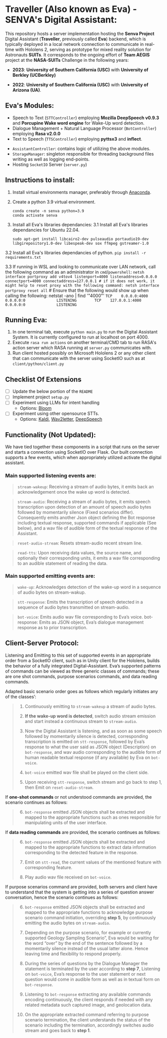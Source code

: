 # Traveller (Also known as Eva) - SENVA's Digital Assistant:
This repository hosts a server implementation hosting the **Senva Project** Digital Assistant (**Traveller**, previously called **Eva**) backend, which is typically deployed in a local network connection to communicate in real-time with Hololens 2, serving as prototype for mixed reality solution for Astronauts **SUITs**. It corresponds to the ongoing effort of **Team AEGIS** project at the **NASA-SUITs** Challenge in the following years:

- **2023**: **University of Southern California (USC)** with **University of Berkley (UCBerkley)**

- **2022**: **University of Southern California (USC)** with **University of Arizona (UA)**.


## Eva's Modules:

- Speech to Text (`STTController`) employing **Mozilla DeepSpeech v0.9.3** and **Porcupine Wake word engine** for Wake-Up word detection.
- Dialogue Management + Natural Language Processor (`BotController`) employing **Rasa v2.0.0**
- Text to Speech (`TTSController`) employing **pyttsx3** and **inflect**.
* `AssistantController`: contains logic of utilizing the above modules.
* `StorageManager`: singleton responsible for threading background files writing as well as logging end-points.
* Hosting `SocketIO` Server (`server.py`)



## Instructions to install:
1. Install virtual environments manager, preferably through
   <a href="https://www.anaconda.com/products/distribution" target="_blank">Anaconda</a>.

2. Create a python 3.9 virtual environment.
    ```
    conda create -n senva python=3.9
    conda activate senva
    ```

3. Install all Eva's libraries dependancies:
3.1 Install all Eva's libraries dependancies for Ubuntu 22.04.
    ```
    sudo apt-get install libcairo2-dev pulseaudio portaudio19-dev libgirepository1.0-dev libespeak-dev sox ffmpeg gstreamer-1.0
    ```

3.2 Install all Eva's libraries dependancies of python.
    ```
    pip install -r requirements.txt
    ```

3.3 If running in WSL and looking to communicate over LAN network, call the following command as an administrator in `cmd`/`powershell`:
    ```
    netsh interface portproxy add v4tov4 listenport=4000 listenaddress=0.0.0.0 connectport=4000 connectaddress=127.0.0.1
    # if it does not work, it might help to reset proxy with the following command:
    netsh interface portproxy reset all
    ```
    # Ensure that the following would show up when calling the following:
    netstat -ano | find '"4000"'
    ```
    TCP    0.0.0.0:4000           0.0.0.0:0              LISTENING       
    TCP    127.0.0.1:4000         0.0.0.0:0              LISTENING       
    ```


## Running Eva:
1. In one terminal tab, execute `python main.py` to run the Digital Assistant System. It is currently configured to run at localhost on port 4000.
2. Execute `rasa run actions` on another terminal/CMD tab to run RASA's action server which RASA running at `server.py` communicates with.
3. Run client hosted possibly on Microsoft Hololens 2 or any other client that can communicate with the server using SocketIO such as at `client/python/client.py`


## Checklist Of Extensions
- [ ] Update the below portion of the `README`
- [ ] Implement project `setup.py`
- [ ] Experiment using LLMs for intent handling
    - Options: [Bloom](https://towardsdatascience.com/run-bloom-the-largest-open-access-ai-model-on-your-desktop-computer-f48e1e2a9a32)
- [ ] Experiment using other opensource STTs.
    - Options: [Kaldi](https://github.com/kaldi-asr/kaldi), [Wav2letter](https://github.com/flashlight/flashlight/tree/main/flashlight/app/asr), [DeepSpeech](https://github.com/mozilla/DeepSpeech)


## Functionality (Not Updated):
We have tied together these components in a script that runs on the server and starts a connection using SocketIO over Flask. Our built connection supports a few events, which when appropriately utilized activate the digital assistant.

### **Main supported listening events are:**

> `stream-wakeup`: Receiving a stream of audio bytes, it emits back an acknowledgement once the wake up word is detected.

> `stream-audio`: Receiving a stream of audio bytes, it emits speech transcription upon detection of an amount of speech audio bytes followed by momentarily silence (Fixed scenarios differ). Consequently emits another Json object defining the Bot response including textual response, supported commands if applicable (See below), and a wav file of audible form of the textual response of the Assistant.

> `reset-audio-stream`: Resets stream-audio recent stream line.

> `read-tts`: Upon receiving data values, the source name, and optionally their corresponding units, it emits a wav file corresponding to an audible statement of reading the data.


### **Main supported emitting events are:**

> `wake-up`: Acknowledges detection of the wake-up word in a sequence of audio bytes on stream-wakup.

> `stt-response`: Emits the transcription of speech detected in a sequence of audio bytes transmitted on stream-audio.

> `bot-voice`:  Emits audio wav file corresponding to Eva’s voice.
bot-response: Emits as JSON object, Eva’s dialogue management response as to prior transcription.


## Client-Server Protocol:

Listening and Emitting to this set of supported events in an appropriate order from a SocketIO client, such as in Unity client for the Hololens, builds the behavior of a fully integrated Digital-Assistant. Eva’s supported patterns of commands can be viewed as three generic classes of commands; these are one shot commands, purpose scenarios commands, and data reading commands.

Adapted basic scenario order goes as follows which regularly initiates any of the classes’:


> 1. Continuously emitting to `stream-wakeup` a stream of audio bytes.
>
> 2. **If the wake-up word is detected**, switch audio stream emission and start instead a continuous stream to `stream-audio`.
>
> 3. Now the Digital Assistant is listening, and as soon as some speech followed by momentarily silence is detected, corresponding transcription is emitted on `stt-response`, followed by Eva’s response to what the user said as JSON object (Description) on `bot-response`, and wav audio corresponding to the audible form of human readable textual response (if any available) by Eva on `bot-voice`.
>
> 4. `bot-voice` emitted wav file shall be played on the client side.
>
> 5. Upon receiving `stt-response`, switch stream and go back to step 1, then Emit on `reset-audio-stream`.

If **one-shot commands** or not understood commands are provided, the scenario continues as follows:

> 6. `bot-response` emitted JSON objects shall be extracted and mapped to the appropriate functions such as ones responsible for manipulating units of the user interface.

If **data reading commands** are provided, the scenario continues as follows:

> 6. `bot-response` emitted JSON objects shall be extracted and mapped to the appropriate functions to extract data information corresponding to the detected feature in the response.
>
> 7. Emit on `stt-read`, the current values of the mentioned feature with corresponding feature.
>
> 8. Play audio wav file received on `bot-voice`.

If purpose scenarios command are provided, both servers and client have to understand that the system is getting into a series of question answer conversation, hence the scenario continues as follows:

> 6. `bot-response` emitted JSON objects shall be extracted and mapped to the appropriate functions to acknowledge purpose scenario command initiation, overriding **step 5**, by continuously emitting the audio bytes on `stream-audio`.
>
> 7. Depending on the purpose scenario, for example or currently supported Geology Sampling Scenario”, Eva would be waiting for the word “over” by the end of the sentence followed by a momentarily silence instead of the usual latter alone. Hence leaving time and flexibility to respond properly.
>
> 8. During the series of questions by the Dialogue Manager the statement is terminated by the user according to **step 7**, Listening on `bot-voice`, Eva’s response to the user statement or next question would come in audible form as well as in textual form on `bot-response`.
>
> 9. Listening to `bot-response` extracting any available commands encoding continuously, the client responds if needed with any related metadata such captured image, and geolocation data.
>
> 10. On the appropriate extracted command referring to purpose scenario termination, the client understands the status of the scenario including the termination, accordingly switches audio stream and goes back to **step 1**.
